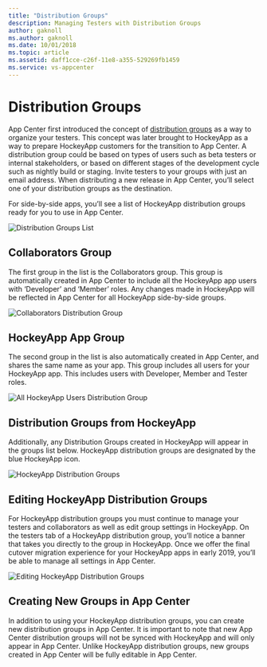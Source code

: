 ```yaml
---
title: "Distribution Groups"
description: Managing Testers with Distribution Groups
author: gaknoll
ms.author: gaknoll
ms.date: 10/01/2018
ms.topic: article
ms.assetid: daff1cce-c26f-11e8-a355-529269fb1459
ms.service: vs-appcenter
---
```


# Distribution Groups

App Center first introduced the concept of [distribution groups](~/distribution/groups.md) as a way to organize your testers. This concept was later brought to HockeyApp as a way to prepare HockeyApp customers for the transition to App Center. A distribution group could be based on types of users such as beta testers or internal stakeholders, or based on different stages of the development cycle such as nightly build or staging. Invite testers to your groups with just an email address. When distributing a new release in App Center, you’ll select one of your distribution groups as the destination. 

For side-by-side apps, you’ll see a list of HockeyApp distribution groups ready for you to use in App Center. 

![Distribution Groups List](~/migration/hockeyapp/images/sxs-all-groups.png)

## Collaborators Group

The first group in the list is the Collaborators group. This group is automatically created in App Center to include all the HockeyApp app users with ‘Developer’ and ‘Member’ roles. Any changes made in HockeyApp will be reflected in App Center for all HockeyApp side-by-side groups. 

![Collaborators Distribution Group](~/migration/hockeyapp/images/sxs-collab-group.png)

## HockeyApp App Group

The second group in the list is also automatically created in App Center, and shares the same name as your app. This group includes all users for your HockeyApp app. This includes users with Developer, Member and Tester roles. 

![All HockeyApp Users Distribution Group](~/migration/hockeyapp/images/sxs-app-group.png)

## Distribution Groups from HockeyApp

Additionally, any Distribution Groups created in HockeyApp will appear in the groups list below. HockeyApp distribution groups are designated by the blue HockeyApp icon. 

![HockeyApp Distribution Groups](~/migration/hockeyapp/images/sxs-hockeyapp-groups.png)

## Editing HockeyApp Distribution Groups

For HockeyApp distribution groups you must continue to manage your testers and collaborators as well as edit group settings in HockeyApp. On the testers tab of a HockeyApp distribution group, you’ll notice a banner that takes you directly to the group in HockeyApp. Once we offer the final cutover migration experience for your HockeyApp apps in early 2019, you’ll be able to manage all settings in App Center. 

![Editing HockeyApp Distribution Groups](~/migration/hockeyapp/images/sxs-open-in-hockeyapp.png)

## Creating New Groups in App Center

In addition to using your HockeyApp distribution groups, you can create new distribution groups in App Center. It is important to note that new App Center distribution groups will not be synced with HockeyApp and will only appear in App Center. Unlike HockeyApp distribution groups, new groups created in App Center will be fully editable in App Center.
